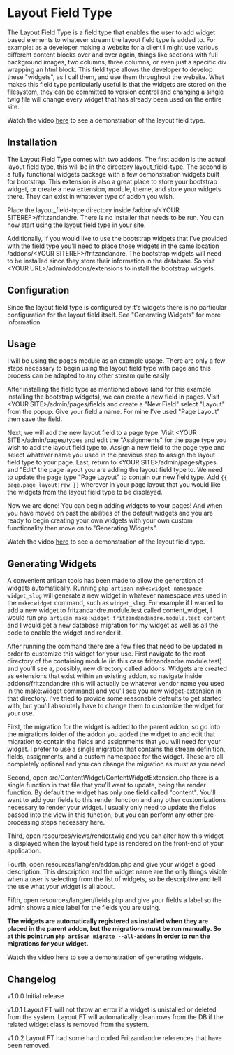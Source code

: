 # Layout Field Type
The Layout Field Type is a field type that enables the user to add widget based elements
to whatever stream the layout field type is added to. For example: as a developer making
a website for a client I might use various different content blocks over and over again,
things like sections with full background images, two columns, three columns, or even
just a specific div wrapping an html block. This field type allows the developer to
develop these "widgets", as I call them, and use them throughout the website. What makes
this field type particularly useful is that the widgets are stored on the filesystem,
they can be committed to version control and changing a single twig file will change
every widget that has already been used on the entire site.

Watch the video <a href="https://www.youtube.com/watch?v=K-Y8_TvUrX0">here</a> to see a
demonstration of the layout field type.

## Installation
The Layout Field Type comes with two addons. The first addon is the actual
layout field type, this will be in the directory layout_field-type. The second is a fully
functional widgets package with a few demonstration widgets built for bootstrap. This
extension is also a great place to store your bootstrap widget, or create a new extension,
module, theme, and store your widgets there. They can exist in whatever type of addon you
wish.

Place the layout_field-type directory inside /addons/\<YOUR SITEREF\>/fritzandandre.
There is no installer that needs to be run. You can now start using the layout field type
in your site.

Additionally, if you would like to use the bootstrap widgets that I've provided with the
field type you'll need to place those widgets in the same location /addons/\<YOUR
SITEREF\>/fritzandandre. The bootstrap widgets will need to be installed since they store
their information in the database. So visit \<YOUR URL\>/admin/addons/extensions to
install the bootstrap widgets.

## Configuration
Since the layout field type is configured by it's widgets there is no particular
configuration for the layout field itself. See "Generating Widgets" for more information.

## Usage
I will be using the pages module as an example usage. There are only a few steps
necessary to begin using the layout field type with page and this process can be adapted
to any other stream quite easily.

After installing the field type as mentioned above (and for this example installing the
bootstrap widgets), we can create a new field in pages. Visit
\<YOUR SITE\>/admin/pages/fields and create a "New Field" select "Layout" from the popup.
Give your field a name. For mine I've used "Page Layout" then save the field.

Next, we will add the new layout field to a page type. Visit
\<YOUR SITE\>/admin/pages/types and edit the "Assignments" for the page type you wish to
add the layout field type to. Assign a new field to the page type and select whatever
name you used in the previous step to assign the layout field type to your page. Last,
return to \<YOUR SITE\>/admin/pages/types and "Edit" the page layout you are adding the
layout field type to. We need to update the page type "Page Layout" to contain our new
field type. Add ```{{ page.page_layout|raw }}``` wherever in your page layout that you
would like the widgets from the layout field type to be displayed.

Now we are done! You can begin adding widgets to your pages! And when you have moved on
past the abilities of the default widgets and you are ready to begin creating your own
widgets with your own custom functionality then move on to "Generating Widgets".

Watch the video <a href="https://www.youtube.com/watch?v=K-Y8_TvUrX0">here</a> to see a
demonstration of the layout field type.

## Generating Widgets
A convenient artisan tools has been made to allow the generation of widgets automatically.
Running ```php artisan make:widget namespace widget_slug``` will generate a new widget in
whatever namespace was used in the ```make:widget``` command, such as ```widget_slug```.
For example if I wanted to add a new widget to fritzandandre.module.test called
content_widget, I would run 
```php artisan make:widget fritzandandandre.module.test content``` and I would get a new
database migration for my widget as well as all the code to enable the widget and
render it.

After running the command there are a few files that need to be updated in order to
customize this widget for your use. First navigate to the root directory of the containing
module (in this case fritzandandre.module.test) and you'll see a, possibly, new directory
called addons. Widgets are created as extensions that exist within an existing addon, so
navigate inside addons/fritzandandre (this will actually be whatever vendor name you used
in the make:widget command) and you'll see you new widget-extension in that directory.
I've tried to provide some reasonable defaults to get started with, but you'll absolutely
have to change them to customize the widget for your use.

First, the migration for the widget is added to the parent addon, so go into the migrations
folder of the addon you added the widget to and edit that migration to contain the fields
and assignments that you will need for your widget. I prefer to use a single migration 
that contains the stream definition, fields, assignments, and a custom namespace for the
widget. These are all completely optional and you can change the migration as must as you
need.

Second, open src/ContentWidget/ContentWidgetExtension.php there is a single function in that
file that you'll want to update, being the render function. By default the widget has only
one field called "content". You'll want to add your fields to this render function and
any other customizations necessary to render your widget. I usually only need to update the
fields passed into the view in this function, but you can perform any other pre-processing
steps necessary here.

Third, open resources/views/render.twig and you can alter how this widget is displayed
when the layout field type is rendered on the front-end of your application.
 
Fourth, open resources/lang/en/addon.php and give your widget a good description. This
description and the widget name are the only things visible when a user is selecting from
the list of widgets, so be descriptive and tell the use what your widget is all about.

Fifth, open resources/lang/en/fields.php and give your fields a label so the admin shows
a nice label for the fields you are using.

**The widgets are automatically registered as installed when they are placed in the parent
addon, but the migrations must be run manually. So at this point run ```php artisan
migrate --all-addons``` in order to run the migrations for your widget.**

Watch the video <a href="https://www.youtube.com/watch?v=K-Y8_TvUrX0">here</a> to see a
demonstration of generating widgets.

## Changelog

v1.0.0 Initial release

v1.0.1 Layout FT will not throw an error if a widget is unistalled or deleted from the system. Layout FT will automatically clean rows from the DB if the related widget class is removed from the system.

v1.0.2 Layout FT had some hard coded Fritzandandre references that have been removed.
